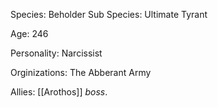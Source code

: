 Species: Beholder
Sub Species: Ultimate Tyrant

Age: 246

Personality: Narcissist

Orginizations: The Abberant Army

Allies: [[Arothos]]  *boss*.
